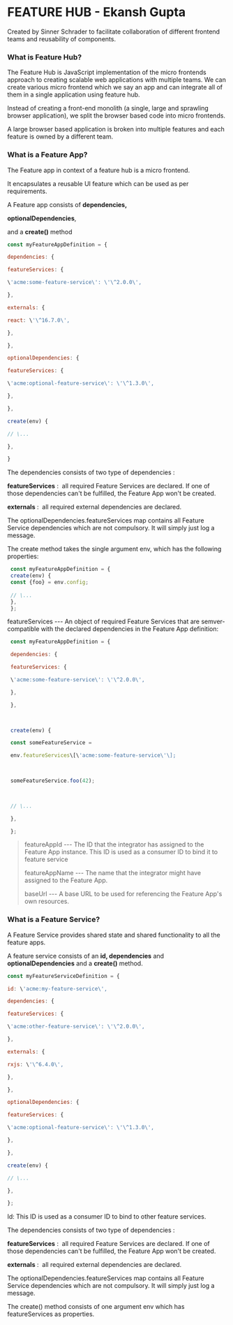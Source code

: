 # **FEATURE HUB** - Ekansh Gupta

Created by Sinner Schrader to facilitate collaboration of different
frontend teams and reusability of components.

### What is Feature Hub?

The Feature Hub is JavaScript implementation of the micro frontends
approach to creating scalable web applications with multiple teams. We
can create various micro frontend which we say an app and can integrate
all of them in a single application using feature hub.

Instead of creating a front-end monolith (a single, large and sprawling
browser application), we split the browser based code into micro
frontends.

A large browser based application is broken into multiple features and
each feature is owned by a different team.

### What is a Feature App?

The Feature app in context of a feature hub is a micro frontend.

It encapsulates a reusable UI feature which can be used as per
requirements.

A Feature app consists of **dependencies,**

**optionalDependencies**,

and a **create()** method
```javascript
const myFeatureAppDefinition = {

dependencies: {

featureServices: {

\'acme:some-feature-service\': \'\^2.0.0\',

},

externals: {

react: \'\^16.7.0\',

},

},

optionalDependencies: {

featureServices: {

\'acme:optional-feature-service\': \'\^1.3.0\',

},

},

create(env) {

// \...

},

}
```
The dependencies consists of two type of dependencies :

**featureServices** :  all required Feature Services are declared. If
one of those dependencies can\'t be fulfilled, the Feature App won\'t be
created. 

**externals** :  all required external dependencies are declared.

The optionalDependencies.featureServices map contains all Feature
Service dependencies which are not compulsory. It will simply just log a
message.

The create method takes the single argument env, which has the following
properties:
```javascript
 const myFeatureAppDefinition = {
 create(env) {
 const {foo} = env.config;
 
 // \...
 },
 };
```
 featureServices --- An object of required Feature Services that are
    semver-compatible with the declared dependencies in the Feature App
    definition:
```javascript
 const myFeatureAppDefinition = {

 dependencies: {

 featureServices: {

 \'acme:some-feature-service\': \'\^2.0.0\',

 },

 },

 

 create(env) {

 const someFeatureService =

 env.featureServices\[\'acme:some-feature-service\'\];

 

 someFeatureService.foo(42);

 

 // \...

 },

 };
```
> featureAppId --- The ID that the integrator has assigned to the
> Feature App instance. This ID is used as a consumer ID to bind it to
> feature service
>
> featureAppName --- The name that the integrator might have assigned to
> the Feature App.
>
> baseUrl --- A base URL to be used for referencing the Feature App\'s
> own resources.

### What is a Feature Service?

A Feature Service provides shared state and shared functionality to all
the feature apps.

A feature service consists of an **id, dependencies** and
**optionalDependencies** and a **create()** method.
```javascript
const myFeatureServiceDefinition = {

id: \'acme:my-feature-service\',

dependencies: {

featureServices: {

\'acme:other-feature-service\': \'\^2.0.0\',

},

externals: {

rxjs: \'\^6.4.0\',

},

},

optionalDependencies: {

featureServices: {

\'acme:optional-feature-service\': \'\^1.3.0\',

},

},

create(env) {

// \...

},

};
```
Id: This ID is used as a consumer ID to bind to other feature services.

The dependencies consists of two type of dependencies :

**featureServices** :  all required Feature Services are declared. If
one of those dependencies can\'t be fulfilled, the Feature App won\'t be
created. 

**externals** :  all required external dependencies are declared.

The optionalDependencies.featureServices map contains all Feature
Service dependencies which are not compulsory. It will simply just log a
message.

The create() method consists of one argument env which has
featureServices as properties.
 